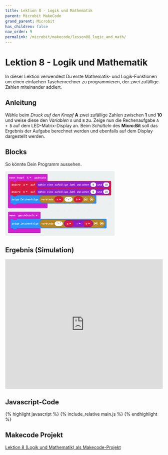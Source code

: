 ```yaml
---
title: Lektion 8 - Logik und Mathematik
parent: Microbit MakeCode
grand_parent: Microbit
has_children: false
nav_order: 9
permalink: /microbit/makecode/lesson08_logic_and_math/
---
```


# Lektion 8 - Logik und Mathematik

In dieser Lektion verwendest Du erste Mathematik- und Logik-Funktionen um einen einfachen Taschenrechner zu programmieren, der zwei zufällige Zahlen miteinander addiert. 

## Anleitung

Wähle beim _Druck auf den Knopf_ __A__ zwei zufällige Zahlen zwischen __1__ und __10__ und weise diese den _Variablen_ `A` und `B` zu. Zeige nun die Rechenaufgabe `A + B` auf dem LED-Matrix-Display an.
Beim _Schütteln_ des __Micro:Bit__ soll das Ergebnis der Aufgabe berechnet werden und ebenfalls auf dem Display dargestellt werden.

## Blocks

So könnte Dein Programm aussehen.

<img src="./screenshot.png" width="350px"/>

## Ergebnis (Simulation)

<div style="position:relative;height:0;padding-bottom:81.97%;overflow:hidden;"><iframe style="position:absolute;top:0;left:0;width:100%;height:100%;" src="https://makecode.microbit.org/---run?id=_4TJFfa5VJfPK" allowfullscreen="allowfullscreen" sandbox="allow-popups allow-forms allow-scripts allow-same-origin" frameborder="0"></iframe></div>

## Javascript-Code

{% highlight javascript %}
    {% include_relative main.js %}
{% endhighlight %}

## Makecode Projekt

[Lektion 8 (Logik und Mathematik) als Makecode-Projekt](https://makecode.microbit.org/#pub:_4TJFfa5VJfPK)
